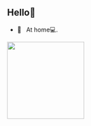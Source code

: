 ## Hello👋
<!-- - 🏠 &nbsp; I'm currently working at home -->
- 🌱 &nbsp; At home💻.

<a href="https://github.com/anuraghazra/convoychat">
  <img align="center" src="https://github-readme-stats.vercel.app/api/top-langs/?username=taku0622&layout=compact&theme=synthwave"  height="180"/>
</a>
